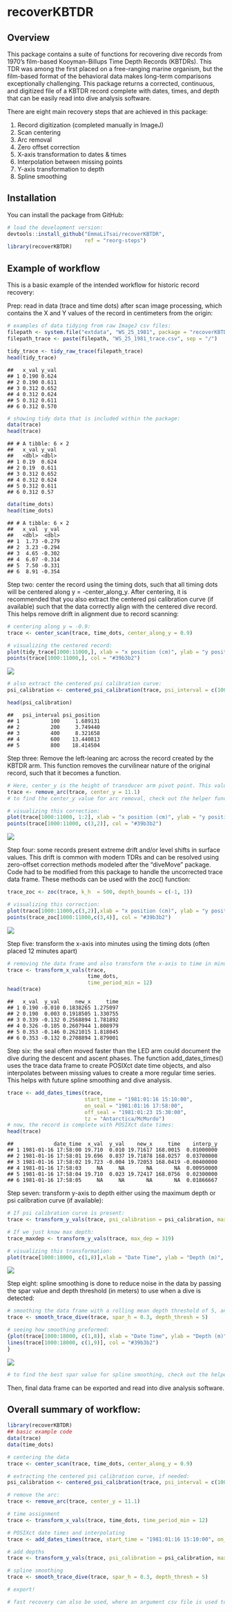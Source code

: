 recoverKBTDR
================

<!-- README.md is generated from README.Rmd. Please edit this file -->

## Overview

This package contains a suite of functions for recovering dive records
from 1970’s film-based Kooyman-Billups Time Depth Records (KBTDRs). This
TDR was among the first placed on a free-ranging marine organism, but
the film-based format of the behavioral data makes long-term comparisons
exceptionally challenging. This package returns a corrected, continuous,
and digitized file of a KBTDR record complete with dates, times, and
depth that can be easily read into dive analysis software.

There are eight main recovery steps that are achieved in this package:

1.  Record digitization (completed manually in ImageJ)
2.  Scan centering
3.  Arc removal
4.  Zero offset correction
5.  X-axis transformation to dates & times
6.  Interpolation between missing points
7.  Y-axis transformation to depth
8.  Spline smoothing

## Installation

You can install the package from GitHub:

``` r
# load the development version: 
devtools::install_github("EmmaLiTsai/recoverKBTDR",
                         ref = "reorg-steps")
library(recoverKBTDR)
```

## Example of workflow

This is a basic example of the intended workflow for historic record
recovery:

Prep: read in data (trace and time dots) after scan image processing,
which contains the X and Y values of the record in centimeters from the
origin:

``` r
# examples of data tidying from raw ImageJ csv files: 
filepath <- system.file("extdata", "WS_25_1981", package = "recoverKBTDR")
filepath_trace <- paste(filepath, "WS_25_1981_trace.csv", sep = "/")

tidy_trace <- tidy_raw_trace(filepath_trace)
head(tidy_trace)
```

    ##   x_val y_val
    ## 1 0.190 0.624
    ## 2 0.190 0.611
    ## 3 0.312 0.652
    ## 4 0.312 0.624
    ## 5 0.312 0.611
    ## 6 0.312 0.570

``` r
# showing tidy data that is included within the package:
data(trace)
head(trace)
```

    ## # A tibble: 6 × 2
    ##   x_val y_val
    ##   <dbl> <dbl>
    ## 1 0.19  0.624
    ## 2 0.19  0.611
    ## 3 0.312 0.652
    ## 4 0.312 0.624
    ## 5 0.312 0.611
    ## 6 0.312 0.57

``` r
data(time_dots)
head(time_dots)
```

    ## # A tibble: 6 × 2
    ##   x_val  y_val
    ##   <dbl>  <dbl>
    ## 1  1.73 -0.279
    ## 2  3.23 -0.294
    ## 3  4.65 -0.302
    ## 4  6.07 -0.314
    ## 5  7.50 -0.331
    ## 6  8.91 -0.354

Step two: center the record using the timing dots, such that all timing
dots will be centered along y = -center_along_y. After centering, it is
recommended that you also extract the centered psi calibration curve (if
available) such that the data correctly align with the centered dive
record. This helps remove drift in alignment due to record scanning:

``` r
# centering along y = -0.9: 
trace <- center_scan(trace, time_dots, center_along_y = 0.9)

# visualizing the centered record: 
plot(tidy_trace[1000:11000,], xlab = "x position (cm)", ylab = "y position (cm)", type = "p", main = "Scan Centering") 
points(trace[1000:11000,], col = "#39b3b2")
```

![](README_files/figure-gfm/centering-data-1.png)<!-- -->

``` r
# also extract the centered psi calibration curve: 
psi_calibration <- centered_psi_calibration(trace, psi_interval = c(100, 200, 400, 600, 800))

head(psi_calibration)
```

    ##   psi_interval psi_position
    ## 1          100     1.689131
    ## 2          200     3.749440
    ## 3          400     8.321658
    ## 4          600    13.440813
    ## 5          800    18.414504

Step three: Remove the left-leaning arc across the record created by the
KBTDR arm. This function removes the curvilinear nature of the original
record, such that it becomes a function.

``` r
# Here, center_y is the height of transducer arm pivot point. This value is usually close to 11 cm, but there is slight variation between devices 
trace <- remove_arc(trace, center_y = 11.1)
# to find the center_y value for arc removal, check out the helper function ?find_center_y() 

# visualizing this correction: 
plot(trace[1000:11000, 1:2], xlab = "x position (cm)", ylab = "y position (cm)", type = "p", main = "Arc Removal")
points(trace[1000:11000, c(3,2)], col = "#39b3b2")
```

![](README_files/figure-gfm/unnamed-chunk-1-1.png)<!-- -->

Step four: some records present extreme drift and/or level shifts in
surface values. This drift is common with modern TDRs and can be
resolved using zero-offset correction methods modeled after the
“diveMove” package. Code had to be modified from this package to handle
the uncorrected trace data frame. These methods can be used with the
zoc() function:

``` r
trace_zoc <- zoc(trace, k_h  = 500, depth_bounds = c(-1, 1))

# visualizing this correction: 
plot(trace[1000:11000,c(3,2)],xlab = "x position (cm)", ylab = "y position (cm)", type = "p", main = "ZOC")
points(trace_zoc[1000:11000,c(3,4)], col = "#39b3b2")
```

![](README_files/figure-gfm/zoc-1.png)<!-- -->

Step five: transform the x-axis into minutes using the timing dots
(often placed 12 minutes apart)

``` r
# removing the data frame and also transform the x-axis to time in minutes from the origin. 
trace <- transform_x_vals(trace, 
                          time_dots, 
                          time_period_min = 12)
head(trace)
```

    ##   x_val  y_val     new_x     time
    ## 1 0.190 -0.010 0.1838265 1.275097
    ## 2 0.190  0.003 0.1918505 1.330755
    ## 3 0.339 -0.132 0.2568894 1.781892
    ## 4 0.326 -0.105 0.2607944 1.808979
    ## 5 0.353 -0.146 0.2621015 1.818045
    ## 6 0.353 -0.132 0.2708894 1.879001

Step six: the seal often moved faster than the LED arm could document
the dive during the descent and ascent phases. The function
add_dates_times() uses the trace data frame to create POSIXct date time
objects, and also interpolates between missing values to create a more
regular time series. This helps with future spline smoothing and dive
analysis.

``` r
trace <- add_dates_times(trace,
                         start_time = "1981:01:16 15:10:00",
                         on_seal = "1981:01:16 17:58:00",
                         off_seal = "1981:01:23 15:30:00", 
                         tz = "Antarctica/McMurdo")
# now, the record is complete with POSIXct date times: 
head(trace)
```

    ##             date_time  x_val  y_val    new_x     time    interp_y
    ## 1 1981-01-16 17:58:00 19.710  0.010 19.71617 168.0015  0.01000000
    ## 2 1981-01-16 17:58:01 19.696  0.037 19.71878 168.0257  0.03700000
    ## 3 1981-01-16 17:58:02 19.723 -0.004 19.72053 168.0419 -0.00400000
    ## 4 1981-01-16 17:58:03     NA     NA       NA       NA  0.00950000
    ## 5 1981-01-16 17:58:04 19.710  0.023 19.72417 168.0756  0.02300000
    ## 6 1981-01-16 17:58:05     NA     NA       NA       NA  0.01866667

Step seven: transform y-axis to depth either using the maximum depth or
psi calibration curve (if available):

``` r
# If psi calibration curve is present:
trace <- transform_y_vals(trace, psi_calibration = psi_calibration, max_psi = 900, max_position = 22.45)

# If we just know max depth:
trace_maxdep <- transform_y_vals(trace, max_dep = 319)

# visualizing this transformation: 
plot(trace[1000:18000, c(1,8)],xlab = "Date Time", ylab = "Depth (m)", type = "l", main = "Depth & Time Transformation")
```

![](README_files/figure-gfm/transform-to-depth-1.png)<!-- -->

Step eight: spline smoothing is done to reduce noise in the data by
passing the spar value and depth threshold (in meters) to use when a
dive is detected:

``` r
# smoothing the data frame with a rolling mean depth threshold of 5, and a spar value of 0.3 when a dive is detected: 
trace <- smooth_trace_dive(trace, spar_h = 0.3, depth_thresh = 5)

# seeing how smoothing preformed: 
{plot(trace[1000:18000, c(1,8)], xlab = "Date Time", ylab = "Depth (m)", type = "l", main = "Smoothing Transformation", lwd = 3)
lines(trace[1000:18000, c(1,9)], col = "#39b3b2")
}
```

![](README_files/figure-gfm/smoothing-data-1.png)<!-- -->

``` r
# to find the best spar value for spline smoothing, check out the helper function ?find_best_spar() 
```

Then, final data frame can be exported and read into dive analysis
software.

## Overall summary of workflow:

``` r
library(recoverKBTDR)
## basic example code
data(trace) 
data(time_dots)

# centering the data
trace <- center_scan(trace, time_dots, center_along_y = 0.9)

# extracting the centered psi calibration curve, if needed: 
psi_calibration <- centered_psi_calibration(trace, psi_interval = c(100, 200, 400, 600, 800))

# remove the arc: 
trace <- remove_arc(trace, center_y = 11.1)

# time assignment 
trace <- transform_x_vals(trace, time_dots, time_period_min = 12)

# POSIXct date times and interpolating
trace <- add_dates_times(trace, start_time = "1981:01:16 15:10:00", on_seal = "1981:01:16 17:58:00", off_seal = "1981:01:23 15:30:00", tz = "Antarctica/McMurdo")

# add depths
trace <- transform_y_vals(trace, psi_calibration = psi_calibration, max_psi = 900, max_position = 22.45)

# spline smoothing 
trace <- smooth_trace_dive(trace, spar_h = 0.3, depth_thresh = 5)

# export! 

# fast recovery can also be used, where an argument csv file is used to quickly pass arguments to the functions above. For use, check out the ?fast_recovery(filepath)
```
